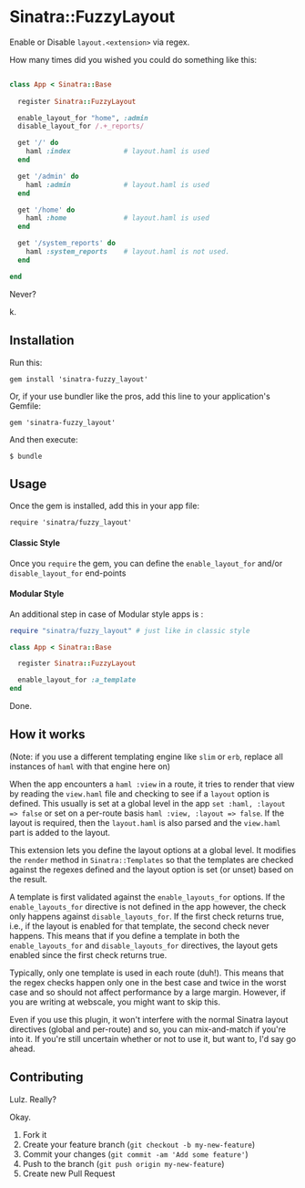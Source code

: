 # Sinatra::FuzzyLayout

Enable or Disable `layout.<extension>` via regex.

How many times did you wished you could do something like this:

```ruby

class App < Sinatra::Base
  
  register Sinatra::FuzzyLayout

  enable_layout_for "home", :admin
  disable_layout_for /.+_reports/

  get '/' do
    haml :index             # layout.haml is used
  end

  get '/admin' do
    haml :admin             # layout.haml is used
  end

  get '/home' do
    haml :home              # layout.haml is used
  end

  get '/system_reports' do
    haml :system_reports    # layout.haml is not used.
  end

end
```

Never? 

k.


## Installation

Run this:

    gem install 'sinatra-fuzzy_layout'

Or, if your use bundler like the pros, add this line to 
your application's Gemfile:

    gem 'sinatra-fuzzy_layout'

And then execute:

    $ bundle

## Usage

Once the gem is installed, add this in your app file:

    require 'sinatra/fuzzy_layout'


#### Classic Style

Once you `require` the gem, you can define the `enable_layout_for` and/or 
`disable_layout_for` end-points

#### Modular Style

An additional step in case of Modular style apps is :

```ruby
require "sinatra/fuzzy_layout" # just like in classic style

class App < Sinatra::Base

  register Sinatra::FuzzyLayout

  enable_layout_for :a_template
end
```

Done.

## How it works

(Note: if you use a different templating engine like `slim` or `erb`, 
replace all instances of `haml` with that engine here on)

When the app encounters a `haml :view` in a route, 
it tries to render that view by reading the `view.haml` file and checking 
to see if a `layout` option is defined. This usually is set at a global 
level in the app `set :haml, :layout => false` or set on a per-route 
basis `haml :view, :layout => false`. If the layout is required, then the 
`layout.haml` is also parsed and the `view.haml` part is added to the 
layout. 

This extension lets you define the layout options at a global level. 
It modifies the `render` method in `Sinatra::Templates` so that the templates 
are checked against the regexes defined and the layout option is set 
(or unset) based on the result.


A template is first validated against the `enable_layouts_for` options. If the 
`enable_layouts_for` directive is not defined in the app however, the check 
only happens against `disable_layouts_for`. If the first check returns true, 
i.e., if the layout is enabled for that template, the second check never 
happens. This means that if you define a template in both the 
`enable_layouts_for` and `disable_layouts_for` directives, the layout gets enabled 
since the first check returns true.

Typically, only one template is used in each route (duh!). This means 
that the regex checks happen only one in the best case and 
twice in the worst case and so should not affect performance by a large 
margin. However, if you are writing at webscale, you might want to skip 
this.

Even if you use this plugin, it won't interfere with the normal Sinatra 
layout directives (global and per-route) and so, you can mix-and-match if 
you're into it. If you're still uncertain whether or not to use it, but 
want to, I'd say go ahead.


## Contributing

Lulz. Really?

Okay.

1. Fork it
2. Create your feature branch (`git checkout -b my-new-feature`)
3. Commit your changes (`git commit -am 'Add some feature'`)
4. Push to the branch (`git push origin my-new-feature`)
5. Create new Pull Request
